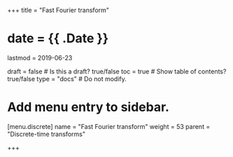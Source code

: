 +++
title = "Fast Fourier transform"

# date = {{ .Date }}
lastmod = 2019-06-23

draft = false  # Is this a draft? true/false
toc = true  # Show table of contents? true/false
type = "docs"  # Do not modify.

# Add menu entry to sidebar.
[menu.discrete]
  name = "Fast Fourier transform"
  weight = 53
  parent = "Discrete-time transforms"


+++
